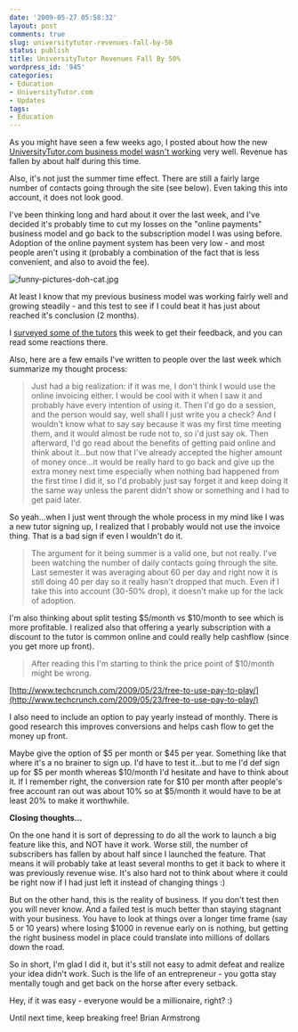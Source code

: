```yaml
---
date: '2009-05-27 05:58:32'
layout: post
comments: true
slug: universitytutor-revenues-fall-by-50
status: publish
title: UniversityTutor Revenues Fall By 50%
wordpress_id: '945'
categories:
- Education
- UniversityTutor.com
- Updates
tags:
- Education
---
```


As you might have seen a few weeks ago, I posted about how the new [UniversityTutor.com business model wasn't working](http://brianarmstrong.org/posts/new-universitytutor-business-model-not-working/) very well. Revenue has fallen by about half during this time.

Also, it's not just the summer time effect. There are still a fairly large number of contacts going through the site (see below). Even taking this into account, it does not look good.

I've been thinking long and hard about it over the last week, and I've decided it's probably time to cut my losses on the "online payments" business model and go back to the subscription model I was using before. Adoption of the online payment system has been very low - and most people aren't using it (probably a combination of the fact that is less convenient, and also to avoid the fee).

![funny-pictures-doh-cat.jpg](http://s3.amazonaws.com/oldbloguploads/2009/05/funny-pictures-doh-cat.jpg)

At least I know that my previous business model was working fairly well and growing steadily - and this test to see if I could beat it has just about reached it's conclusion (2 months).

I [surveyed some of the tutors](http://homeworkhelpblog.com/should-universitytutorcom-get-rid-of-online-payments-as-a-business-model/) this week to get their feedback, and you can read some reactions there.



Also, here are a few emails I've written to people over the last week which summarize my thought process:


> Just had a big realization: if it was me, I don't think I would use the online invoicing either. I would be cool with it when I saw it and probably have every intention of using it. Then I'd go do a session, and the person would say, well shall I just write you a check? And I wouldn't know what to say say because it was my first time meeting them, and it would almost be rude not to, so i'd just say ok. Then afterward, I'd go read about the benefits of getting paid online and think about it...but now that I've already accepted the higher amount of money once...it would be really hard to go back and give up the extra money next time especially when nothing bad happened from the first time I did it, so I'd probably just say forget it and keep doing it the same way unless the parent didn't show or something and I had to get paid later.

So yeah...when I just went through the whole process in my mind like I was a new tutor signing up, I realized that I probably would not use the invoice thing. That is a bad sign if even I wouldn't do it.




> The argument for it being summer is a valid one, but not really. I've been watching the number of daily contacts going through the site. Last semester it was averaging about 60 per day and right now it is still doing 40 per day so it really hasn't dropped that much. Even if I take this into account (30-50% drop), it doesn't make up for the lack of adoption.


I'm also thinking about split testing $5/month vs $10/month to see which is more profitable. I realized also that offering a yearly subscription with a discount to the tutor is common online and could really help cashflow (since you get more up front).


> After reading this I'm starting to think the price point of $10/month might be wrong.

[http://www.techcrunch.com/2009/05/23/free-to-use-pay-to-play/](http://www.techcrunch.com/2009/05/23/free-to-use-pay-to-play/)

I also need to include an option to pay yearly instead of monthly. There is good research this improves conversions and helps cash flow to get the money up front.

Maybe give the option of $5 per month or $45 per year. Something like that where it's a no brainer to sign up. I'd have to test it...but to me I'd def sign up for $5 per month whereas $10/month I'd hesitate and have to think about it. If I remember right, the conversion rate for $10 per month after people's free account ran out was about 10% so at $5/month it would have to be at least 20% to make it worthwhile.


**Closing thoughts...**

On the one hand it is sort of depressing to do all the work to launch a big feature like this, and NOT have it work. Worse still, the number of subscribers has fallen by about half since I launched the feature. That means it will probably take at least several months to get it back to where it was previously revenue wise. It's also hard not to think about where it could be right now if I had just left it instead of changing things :)

But on the other hand, this is the reality of business. If you don't test then you will never know. And a failed test is much better than staying stagnant with your business. You have to look at things over a longer time frame (say 5 or 10 years) where losing $1000 in revenue early on is nothing, but getting the right business model in place could translate into millions of dollars down the road.

So in short, I'm glad I did it, but it's still not easy to admit defeat and realize your idea didn't work. Such is the life of an entrepreneur - you gotta stay mentally tough and get back on the horse after every setback.

Hey, if it was easy - everyone would be a millionaire, right? :)

Until next time, keep breaking free!
Brian Armstrong
